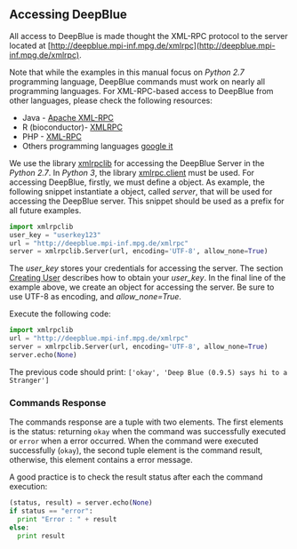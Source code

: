 ## Accessing DeepBlue
All access to DeepBlue is made thought the XML-RPC protocol to the server located at [http://deepblue.mpi-inf.mpg.de/xmlrpc](http://deepblue.mpi-inf.mpg.de/xmlrpc).

Note that while the examples in this manual focus on *Python 2.7* programming language, DeepBlue commands must work on nearly all programming languages. For XML-RPC-based  access to DeepBlue from other languages, please check the following resources:
 * Java - [Apache XML-RPC](http://ws.apache.org/xmlrpc/)
 * R (bioconductor)- [XMLRPC](http://bioconductor.org/packages/devel/extra/html/XMLRPC.html)
 * PHP - [XML-RPC](http://php.net/manual/en/book.xmlrpc.php)
 * Others programming languages [google it](https://www.google.com/search?q=xml+rpc+%3Cyour%20programming%20language%3E)

We use the library [xmlrpclib](https://docs.python.org/2/library/xmlrpclib.html) for accessing the DeepBlue Server in the *Python 2.7*. In *Python 3*, the library [xmlrpc.client](https://docs.python.org/3.0/library/xmlrpc.client.html) must be used.
For accessing DeepBlue, firstly, we must define a object.
As example, the following snippet instantiate a object, called *server*, that will be used for accessing the DeepBlue server. This snippet should be used as a prefix for all future examples.

```python
import xmlrpclib
user_key = "userkey123"
url = "http://deepblue.mpi-inf.mpg.de/xmlrpc"
server = xmlrpclib.Server(url, encoding='UTF-8', allow_none=True)
```

The *user_key* stores your credentials for accessing the server. The section [Creating User](04-creating-user.md) describes how to obtain your *user_key*.
In the final line of the example above, we create an object for accessing the server. Be sure to use UTF-8 as encoding, and *allow_none=True*.

Execute the following code:
```python
import xmlrpclib
url = "http://deepblue.mpi-inf.mpg.de/xmlrpc"
server = xmlrpclib.Server(url, encoding='UTF-8', allow_none=True)
server.echo(None)
```

The previous code should print: ```['okay', 'Deep Blue (0.9.5) says hi to a Stranger']```

### Commands Response

The commands response are a tuple with two elements. The first elements is the status: returning ```okay``` when the command was successfully executed or ```error``` when a error occurred.
When the command were executed successfully (```okay```), the second tuple element is the command result, otherwise, this element contains a error message.

A good practice is to check the result status after each the command execution:

```python
(status, result) = server.echo(None)
if status == "error":
  print "Error : " + result
else:
  print result
```

